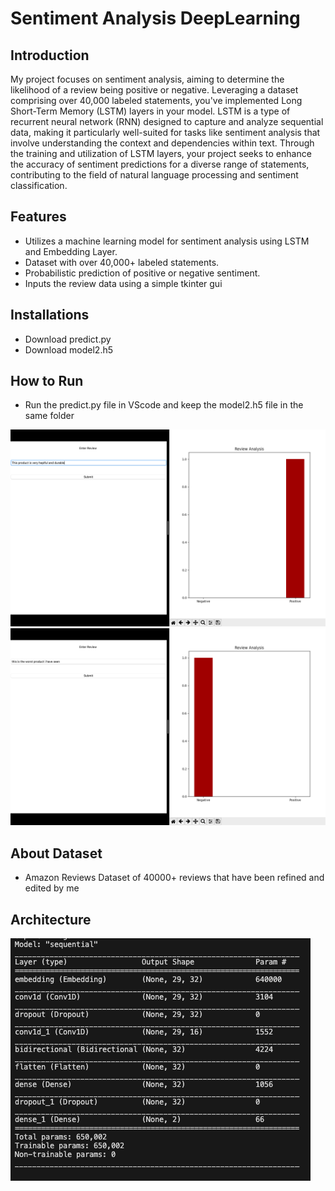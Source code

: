 # Sentiment Analysis DeepLearning

## Introduction
 My project focuses on sentiment analysis, aiming to determine the likelihood of a review being positive or negative. Leveraging a dataset comprising over 40,000 labeled statements, you've implemented Long Short-Term Memory (LSTM) layers in your model. LSTM is a type of recurrent neural network (RNN) designed to capture and analyze sequential data, making it particularly well-suited for tasks like sentiment analysis that involve understanding the context and dependencies within text. Through the training and utilization of LSTM layers, your project seeks to enhance the accuracy of sentiment predictions for a diverse range of statements, contributing to the field of natural language processing and sentiment classification.




## Features

- Utilizes a machine learning model for sentiment analysis using LSTM and Embedding Layer.
- Dataset with over 40,000+ labeled statements.
- Probabilistic prediction of positive or negative sentiment.
- Inputs the review data using a simple tkinter gui

## Installations

- Download predict.py
- Download model2.h5

## How to Run

- Run the predict.py file in VScode and keep the model2.h5 file in the same folder

![Alt text](Output1.png)
![Alt text](Output2.png)

## About Dataset
- Amazon Reviews Dataset of 40000+ reviews that have been refined and edited by me

## Architecture
![Alt text](Architecture.png)
